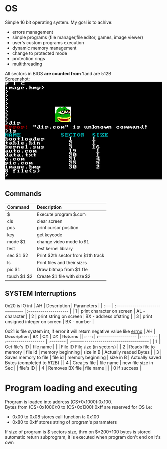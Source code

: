 # OS
Simple 16 bit operating system. My goal is to achive:
* errors management
* simple programs (file manager,file editor, games, image viewer)
* user's custom programs execution
* dynamic memory management
* change to protected mode
* protection rings
* multithreading

All sectors in BIOS **are counted from 1** and are 512B\
Screenshot:\
![Screenshot](screenshot.png)
## Commands
| Command     | Description                       |
| :---------- | :-------------------------------- |
| $           | Execute program $.com             |
| cls         | clear screen                      |
| pos         | print cursor position             |
| key         | get keycode                       |
| mode $1     | change video mode to $1           |
| test        | test kernel library               |
| sec $1 $2   | Print $2th sector from $1th track |
| ls          | Print files and their sizes       |
| pic $1      | Draw bitmap from $1 file          |
| touch $1 $2 | Create $1 file with size $2       |
## SYSTEM Interruptions
0x20 is IO int
| AH   | Description                      | Parameters            |
| :--- | :------------------------------- | :-------------------- |
| 1    | print character on screen        | AL - character        |
| 2    | print string on screen           | BX - address ofstring |
| 3    | print unsigned integer on screen | BX - number           |

0x21 is file system int, if error it will return negative value like [errno](https://chromium.googlesource.com/chromiumos/docs/+/master/constants/errnos.md)
|  AH   | Description          | BX        | CX                   | DX        | Returns                                  |
| :---: | :------------------- | :-------- | :------------------- | :-------- | :--------------------------------------- |
|   1   | Get file's ID        | file name |                      |           | File ID File size (in sectors)           |
|   2   | Reads file to memory | file id   | memory beginning     | size in B | Actually readed Bytes                    |
|   3   | Saves memory to file | file id   | memory beginning     | size in B | Actually saved Bytes (completed to 512B) |
|   4   | Creates file         | file name | new file size in Sec |           | file's ID                                |
|   4   | Removes BX file      | file name |                      |           | 0 if success                             |

# Program loading and executing
Program is loaded into address (CS+0x1000):0x100.\
Bytes from (CS+0x1000):0 to (CS+0x1000):0xff are reserved for OS i.e:
* 0x00 to 0x08 stores call function to 0x100
* 0x80 to 0xff stores string of program's paramaters

If size of program is $ sectors size, then on $*200+100 bytes is stored automatic return subprogram, it is executed when program don't end on it's own